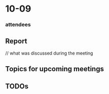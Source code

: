 # 10-09

### attendees


## Report
// what was discussed during the meeting

## Topics for upcoming meetings

## TODOs

